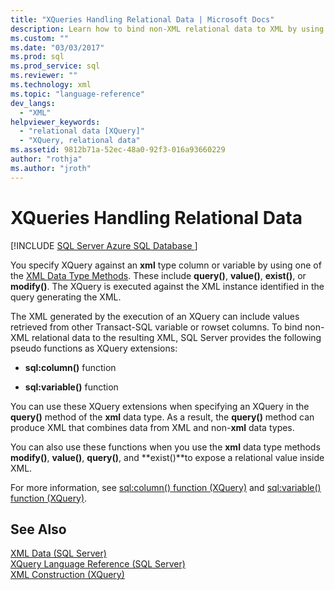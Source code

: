 ```yaml
---
title: "XQueries Handling Relational Data | Microsoft Docs"
description: Learn how to bind non-XML relational data to XML by using the XQuery extensions sql:column() and sql:variable().
ms.custom: ""
ms.date: "03/03/2017"
ms.prod: sql
ms.prod_service: sql
ms.reviewer: ""
ms.technology: xml
ms.topic: "language-reference"
dev_langs: 
  - "XML"
helpviewer_keywords: 
  - "relational data [XQuery]"
  - "XQuery, relational data"
ms.assetid: 9812b71a-52ec-48a0-92f3-016a93660229
author: "rothja"
ms.author: "jroth"
---
```

# XQueries Handling Relational Data
[!INCLUDE [SQL Server Azure SQL Database ](../includes/applies-to-version/sqlserver.md)]

  You specify XQuery against an **xml** type column or variable by using one of the [XML Data Type Methods](../t-sql/xml/xml-data-type-methods.md). These include **query()**, **value()**, **exist()**, or **modify()**. The XQuery is executed against the XML instance identified in the query generating the XML.  
  
 The XML generated by the execution of an XQuery can include values retrieved from other Transact-SQL variable or rowset columns. To bind non-XML relational data to the resulting XML, SQL Server provides the following pseudo functions as XQuery extensions:  
  
-   **sql:column()** function  
  
-   **sql:variable()** function  
  
 You can use these XQuery extensions when specifying an XQuery in the **query()** method of the **xml** data type. As a result, the **query()** method can produce XML that combines data from XML and non-**xml** data types.  
  
 You can also use these functions when you use the **xml** data type methods **modify()**, **value()**, **query()**, and **exist()**to expose a relational value inside XML.  
  
 For more information, see [sql:column() function (XQuery)](../xquery/xquery-extension-functions-sql-column.md) and [sql:variable() function (XQuery)](../xquery/xquery-extension-functions-sql-variable.md).  
  
## See Also  
 [XML Data &#40;SQL Server&#41;](../relational-databases/xml/xml-data-sql-server.md)   
 [XQuery Language Reference &#40;SQL Server&#41;](../xquery/xquery-language-reference-sql-server.md)   
 [XML Construction &#40;XQuery&#41;](../xquery/xml-construction-xquery.md)  
  
  
